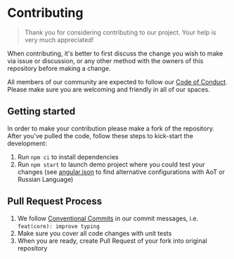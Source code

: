 # Contributing

> Thank you for considering contributing to our project. Your help is very much appreciated!

When contributing, it's better to first discuss the change you wish to make via issue or discussion, or any other method
with the owners of this repository before making a change.

All members of our community are expected to follow our [Code of Conduct](CODE_OF_CONDUCT.md). Please make sure you are
welcoming and friendly in all of our spaces.

## Getting started

In order to make your contribution please make a fork of the repository. After you've pulled the code, follow these
steps to kick-start the development:

1. Run `npm ci` to install dependencies
2. Run `npm start` to launch demo project where you could test your changes (see [angular.json](angular.json) to find
   alternative configurations with AoT or Russian Language)

## Pull Request Process

1. We follow [Conventional Commits](https://www.conventionalcommits.org/en/v1.0.0-beta.4/) in our commit messages, i.e.
   `feat(core): improve typing`
2. Make sure you cover all code changes with unit tests
3. When you are ready, create Pull Request of your fork into original repository
